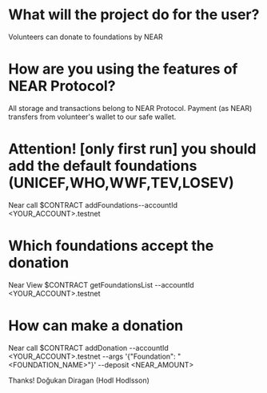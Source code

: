 # What will the project do for the user?
Volunteers can donate to foundations by NEAR


# How are you using the features of NEAR Protocol?
All storage and transactions belong to NEAR Protocol. 
Payment (as NEAR) transfers from volunteer's wallet to our safe wallet. 


# Attention! [only first run] you should add the default foundations (UNICEF,WHO,WWF,TEV,LOSEV)
Near call $CONTRACT addFoundations--accountId <YOUR_ACCOUNT>.testnet 


# Which foundations accept the donation
Near View  $CONTRACT getFoundationsList --accountId <YOUR_ACCOUNT>.testnet 


# How can make a donation
Near call $CONTRACT addDonation --accountId <YOUR_ACCOUNT>.testnet --args '{"Foundation": "<FOUNDATION_NAME>"}' --deposit <NEAR_AMOUNT> 

Thanks! Doğukan Diragan (Hodl Hodlsson)

